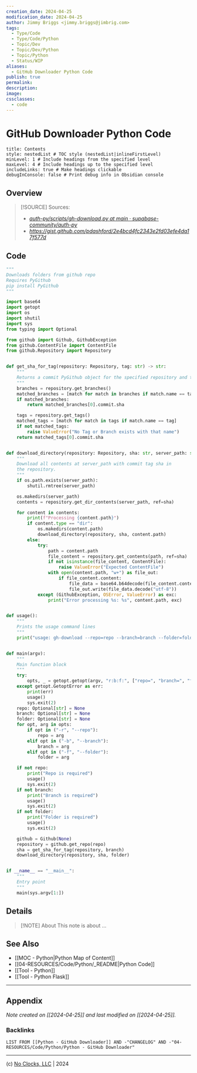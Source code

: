 ```yaml
---
creation_date: 2024-04-25
modification_date: 2024-04-25
author: Jimmy Briggs <jimmy.briggs@jimbrig.com>
tags:
  - Type/Code
  - Type/Code/Python
  - Topic/Dev
  - Topic/Dev/Python
  - Topic/Python
  - Status/WIP
aliases:
  - GitHub Downloader Python Code
publish: true
permalink:
description:
image:
cssclasses:
  - code
---
```


# GitHub Downloader Python Code

```table-of-contents
title: Contents 
style: nestedList # TOC style (nestedList|inlineFirstLevel)
minLevel: 1 # Include headings from the specified level
maxLevel: 4 # Include headings up to the specified level
includeLinks: true # Make headings clickable
debugInConsole: false # Print debug info in Obsidian console
```

## Overview

> [!SOURCE] Sources:
> - *[auth-py/scripts/gh-download.py at main · supabase-community/auth-py](https://github.com/supabase-community/auth-py/blob/main/scripts/gh-download.py)*
> - *https://gist.github.com/pdashford/2e4bcd4fc2343e2fd03efe4da17f577d*

## Code

```python
"""
Downloads folders from github repo
Requires PyGithub
pip install PyGithub
"""

import base64
import getopt
import os
import shutil
import sys
from typing import Optional

from github import Github, GithubException
from github.ContentFile import ContentFile
from github.Repository import Repository


def get_sha_for_tag(repository: Repository, tag: str) -> str:
    """
    Returns a commit PyGithub object for the specified repository and tag.
    """
    branches = repository.get_branches()
    matched_branches = [match for match in branches if match.name == tag]
    if matched_branches:
        return matched_branches[0].commit.sha

    tags = repository.get_tags()
    matched_tags = [match for match in tags if match.name == tag]
    if not matched_tags:
        raise ValueError("No Tag or Branch exists with that name")
    return matched_tags[0].commit.sha


def download_directory(repository: Repository, sha: str, server_path: str) -> None:
    """
    Download all contents at server_path with commit tag sha in
    the repository.
    """
    if os.path.exists(server_path):
        shutil.rmtree(server_path)

    os.makedirs(server_path)
    contents = repository.get_dir_contents(server_path, ref=sha)

    for content in contents:
        print(f"Processing {content.path}")
        if content.type == "dir":
            os.makedirs(content.path)
            download_directory(repository, sha, content.path)
        else:
            try:
                path = content.path
                file_content = repository.get_contents(path, ref=sha)
                if not isinstance(file_content, ContentFile):
                    raise ValueError("Expected ContentFile")
                with open(content.path, "w+") as file_out:
                    if file_content.content:
                        file_data = base64.b64decode(file_content.content)
                        file_out.write(file_data.decode("utf-8"))
            except (GithubException, OSError, ValueError) as exc:
                print("Error processing %s: %s", content.path, exc)


def usage():
    """
    Prints the usage command lines
    """
    print("usage: gh-download --repo=repo --branch=branch --folder=folder")


def main(argv):
    """
    Main function block
    """
    try:
        opts, _ = getopt.getopt(argv, "r:b:f:", ["repo=", "branch=", "folder="])
    except getopt.GetoptError as err:
        print(err)
        usage()
        sys.exit(2)
    repo: Optional[str] = None
    branch: Optional[str] = None
    folder: Optional[str] = None
    for opt, arg in opts:
        if opt in ("-r", "--repo"):
            repo = arg
        elif opt in ("-b", "--branch"):
            branch = arg
        elif opt in ("-f", "--folder"):
            folder = arg

    if not repo:
        print("Repo is required")
        usage()
        sys.exit(2)
    if not branch:
        print("Branch is required")
        usage()
        sys.exit(2)
    if not folder:
        print("Folder is required")
        usage()
        sys.exit(2)

    github = Github(None)
    repository = github.get_repo(repo)
    sha = get_sha_for_tag(repository, branch)
    download_directory(repository, sha, folder)


if __name__ == "__main__":
    """
    Entry point
    """
    main(sys.argv[1:])
```

## Details

> [!NOTE] About
> This note is about ...

## See Also

- [[MOC - Python|Python Map of Content]]
- [[04-RESOURCES/Code/Python/_README|Python Code]]
- [[Tool - Python]]
- [[Tool - Python Flask]]


***

## Appendix

*Note created on [[2024-04-25]] and last modified on [[2024-04-25]].*

### Backlinks

```dataview
LIST FROM [[Python - GitHub Downloader]] AND -"CHANGELOG" AND -"04-RESOURCES/Code/Python/Python - GitHub Downloader"
```

***

(c) [No Clocks, LLC](https://github.com/noclocks) | 2024